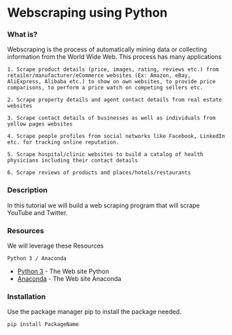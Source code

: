 # Webscraping using Python

### What is?

Webscraping is the process of automatically mining data or collecting information from the World Wide Web. This process has many applications
```
1. Scrape product details (price, images, rating, reviews etc.) from retailer/manufacturer/eCommerce websites (Ex: Amazon, eBay, AliExpress, Alibaba etc.) to show on own websites, to provide price comparisons, to perform a price watch on competing sellers etc.

2. Scrape property details and agent contact details from real estate websites

3. Scrape contact details of businesses as well as individuals from yellow pages websites

4. Scrape people profiles from social networks like Facebook, LinkedIn etc. for tracking online reputation.

5. Scrape hospital/clinic websites to build a catalog of health physicians including their contact details

6. Scrape reviews of products and places/hotels/restaurants
```

### Description

In this tutorial we will build a web scraping program that will scrape YouTube and Twitter. 

### Resources

We will leverage these Resources
```
Python 3 / Anaconda
```
* [Python 3](https://www.anaconda.com/) - The Web site Python
* [Anaconda](https://www.python.org/) - The Web site Anaconda

### Installation

Use the package manager pip to install the package needed.
```
pip install PackageName
```
